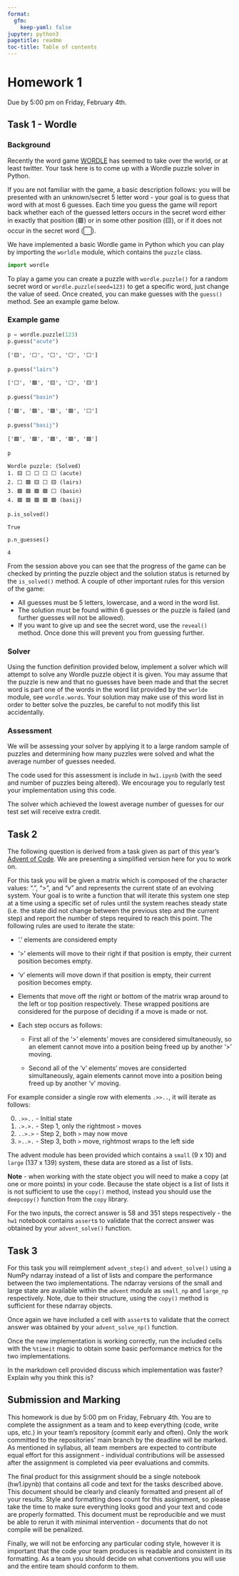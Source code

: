 ```yaml
---
format:
  gfm:
    keep-yaml: false
jupyter: python3
pagetitle: readme
toc-title: Table of contents
---
```


# Homework 1

Due by 5:00 pm on Friday, February 4th.

## Task 1 - Wordle

### Background

Recently the word game [WORDLE](https://www.powerlanguage.co.uk/wordle/)
has seemed to take over the world, or at least twitter. Your task here
is to come up with a Wordle puzzle solver in Python.

If you are not familiar with the game, a basic description follows: you
will be presented with an unknown/secret 5 letter word - your goal is to
guess that word with at most 6 guesses. Each time you guess the game
will report back whether each of the guessed letters occurs in the
secret word either in exactly that position (🟩) or in some other
position (🟨), or if it does not occur in the secret word (⬜).

We have implemented a basic Wordle game in Python which you can play by
importing the `worldle` module, which contains the `puzzle` class.

<div class="cell" execution_count="1">

``` python
import wordle
```

</div>

To play a game you can create a puzzle with `wordle.puzzle()` for a
random secret word or `wordle.puzzle(seed=123)` to get a specific word,
just change the value of seed. Once created, you can make guesses with
the `guess()` method. See an example game below.

### Example game

<div class="cell" execution_count="2">

``` python
p = wordle.puzzle(123)
p.guess("acute")
```

<div class="cell-output-display" execution_count="10">

    ['🟨', '⬜', '⬜', '⬜', '⬜']

</div>

</div>

<div class="cell" execution_count="3">

``` python
p.guess("lairs")
```

<div class="cell-output-display" execution_count="11">

    ['⬜', '🟩', '🟨', '⬜', '🟨']

</div>

</div>

<div class="cell" execution_count="4">

``` python
p.guess("basin")
```

<div class="cell-output-display" execution_count="12">

    ['🟩', '🟩', '🟩', '🟩', '⬜']

</div>

</div>

<div class="cell" execution_count="5">

``` python
p.guess("basij")
```

<div class="cell-output-display" execution_count="13">

    ['🟩', '🟩', '🟩', '🟩', '🟩']

</div>

</div>

<div class="cell" execution_count="6">

``` python
p
```

<div class="cell-output-display" execution_count="14">

    Wordle puzzle: (Solved)
    1. 🟨 ⬜ ⬜ ⬜ ⬜ (acute)
    2. ⬜ 🟩 🟨 ⬜ 🟨 (lairs)
    3. 🟩 🟩 🟩 🟩 ⬜ (basin)
    4. 🟩 🟩 🟩 🟩 🟩 (basij)

</div>

</div>

<div class="cell" execution_count="7">

``` python
p.is_solved()
```

<div class="cell-output-display" execution_count="15">

    True

</div>

</div>

<div class="cell" execution_count="8">

``` python
p.n_guesses()
```

<div class="cell-output-display" execution_count="16">

    4

</div>

</div>

From the session above you can see that the progress of the game can be
checked by printing the puzzle object and the solution status is
returned by the `is_solved()` method. A couple of other important rules
for this version of the game:

-   All guesses must be 5 letters, lowercase, and a word in the word
    list.
-   The solution must be found within 6 guesses or the puzzle is failed
    (and further guesses will not be allowed).
-   If you want to give up and see the secret word, use the `reveal()`
    method. Once done this will prevent you from guessing further.

### Solver

Using the function definition provided below, implement a solver which
will attempt to solve any Wordle puzzle object it is given. You may
assume that the puzzle is new and that no guesses have been made and
that the secret word is part one of the words in the word list provided
by the `worlde` module, see `wordle.words`. Your solution may make use
of this word list in order to better solve the puzzles, be careful to
not modify this list accidentally.

### Assessment

We will be assessing your solver by applying it to a large random sample
of puzzles and determining how many puzzles were solved and what the
average number of guesses needed.

The code used for this assessment is include in `hw1.ipynb` (with the
seed and number of puzzles being altered). We encourage you to regularly
test your implementation using this code.

The solver which achieved the lowest average number of guesses for our
test set will receive extra credit.

## Task 2

The following question is derived from a task given as part of this
year’s [Advent of Code](https://adventofcode.com/2021). We are
presenting a simplified version here for you to work on.

For this task you will be given a matrix which is composed of the
character values: “.”, “\>”, and “v” and represents the current state of
an evolving system. Your goal is to write a function that will iterate
this system one step at a time using a specific set of rules until the
system reaches steady state (i.e. the state did not change between the
previous step and the current step) and report the number of steps
required to reach this point. The following rules are used to iterate
the state:

-   ‘.’ elements are considered empty

-   ‘\>’ elements will move to their right if that position is empty,
    their current position becomes empty.

-   ‘v’ elements will move down if that position is empty, their current
    position becomes empty.

-   Elements that move off the right or bottom of the matrix wrap around
    to the left or top position respectively. These wrapped positions
    are considered for the purpose of deciding if a move is made or not.

-   Each step occurs as follows:

    -   First all of the ‘\>’ elements’ moves are considered
        simultaneously, so an element cannot move into a position being
        freed up by another ‘\>’ moving.

    -   Second all of the ‘v’ elements’ moves are considerted
        simultaneously, again elements cannot move into a position being
        freed up by another ‘v’ moving.

For example consider a single row with elements `.>>..`, it will iterate
as follows:

0.  `.>>..` - Initial state
1.  `.>.>.` - Step 1, only the rightmost `>` moves
2.  `..>.>` - Step 2, both `>` may now move
3.  `>..>.` - Step 3, both `>` move, rightmost wraps to the left side

The advent module has been provided which contains a `small` (9 x 10)
and `large` (137 x 139) system, these data are stored as a list of
lists.

**Note** - when working with the state object you will need to make a
copy (at one or more points) in your code. Because the state object is a
list of lists it is not sufficient to use the `copy()` method, instead
you should use the `deepcopy()` function from the `copy` library.

For the two inputs, the correct answer is 58 and 351 steps
respectively - the `hw1` notebook contains `assert`s to validate that
the correct answer was obtained by your `advent_solve()` function.

## Task 3

For this task you will reimplement `advent_step()` and `advent_solve()`
using a NumPy ndarray instead of a list of lists and compare the
performance between the two implementations. The ndarray versions of the
small and large state are available within the `advent` module as
`small_np` and `large_np` respectively. Note, due to their structure,
using the `copy()` method is sufficient for these ndarray objects.

Once again we have included a cell with `assert`s to validate that the
correct answer was obtained by your `advent_solve_np()` function.

Once the new implementation is working correctly, run the included cells
with the `%timeit` magic to obtain some basic performance metrics for
the two implementations.

In the markdown cell provided discuss which implementation was faster?
Explain why you think this is?

## Submission and Marking

This homework is due by 5:00 pm on Friday, February 4th. You are to
complete the assignment as a team and to keep everything (code, write
ups, etc.) in your team’s repository (commit early and often). Only the
work committed to the repositories’ main branch by the deadline will be
marked. As mentioned in syllabus, all team members are expected to
contribute equal effort for this assignment - individual contributions
will be assessed after the assignment is completed via peer evaluations
and commits.

The final product for this assignment should be a single notebook
(hw1.ipynb) that contains all code and text for the tasks described
above. This document should be clearly and cleanly formatted and present
all of your results. Style and formatting does count for this
assignment, so please take the time to make sure everything looks good
and your text and code are properly formatted. This document must be
reproducible and we must be able to rerun it with minimal intervention -
documents that do not compile will be penalized.

Finally, we will not be enforcing any particular coding style, however
it is important that the code your team produces is readable and
consistent in its formatting. As a team you should decide on what
conventions you will use and the entire team should conform to them.
